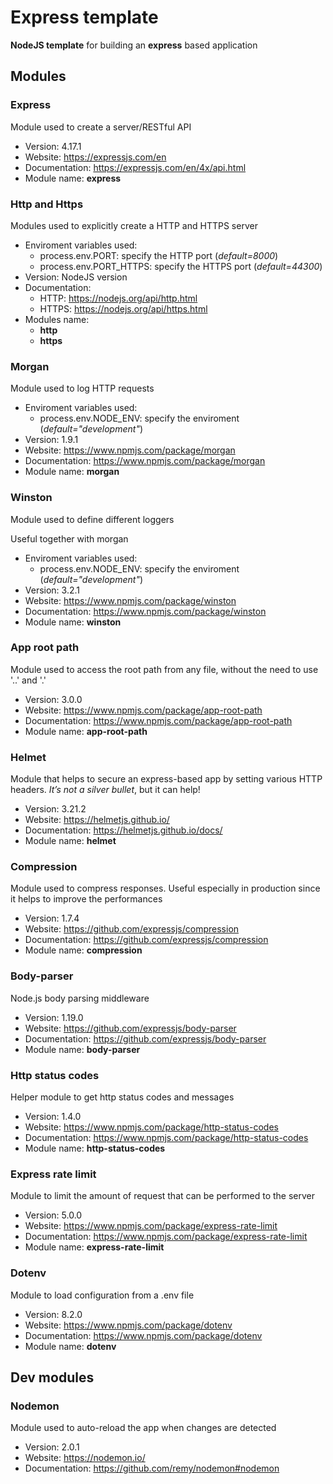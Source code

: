 # Express template

**NodeJS template** for building an **express** based application



## Modules

### Express

Module used to create a server/RESTful API

* Version: 4.17.1
* Website: https://expressjs.com/en
* Documentation: https://expressjs.com/en/4x/api.html
* Module name: **express**



### Http and Https

Modules used to explicitly create a HTTP and HTTPS server

* Enviroment variables used:
  * process.env.PORT: specify the HTTP port (_default=8000_)
  * process.env.PORT_HTTPS: specify the HTTPS port (_default=44300_)
* Version: NodeJS version
* Documentation: 
  * HTTP: https://nodejs.org/api/http.html
  * HTTPS: https://nodejs.org/api/https.html
* Modules name:
  * **http** 
  * **https**



### Morgan

Module used to log HTTP requests

* Enviroment variables used:
  * process.env.NODE_ENV: specify the enviroment (_default="development"_)
* Version: 1.9.1
* Website: https://www.npmjs.com/package/morgan
* Documentation: https://www.npmjs.com/package/morgan
* Module name: **morgan**



### Winston

Module used to define different loggers

Useful together with morgan

* Enviroment variables used:
  * process.env.NODE_ENV: specify the enviroment (_default="development"_)
* Version: 3.2.1
* Website: https://www.npmjs.com/package/winston
* Documentation: https://www.npmjs.com/package/winston
* Module name: **winston**



### App root path

Module used to access the root path from any file, without the need to use '..' and '.'

* Version: 3.0.0
* Website: https://www.npmjs.com/package/app-root-path
* Documentation: https://www.npmjs.com/package/app-root-path
* Module name: **app-root-path**



### Helmet

Module that helps to secure an express-based app by setting various HTTP headers. *It’s not a silver bullet*, but it can help!

* Version: 3.21.2
* Website: https://helmetjs.github.io/
* Documentation: https://helmetjs.github.io/docs/
* Module name: **helmet**



### Compression

Module used to compress responses. Useful especially in production since it helps to improve the performances

* Version: 1.7.4
* Website: https://github.com/expressjs/compression
* Documentation: https://github.com/expressjs/compression
* Module name: **compression**



### Body-parser

Node.js body parsing middleware

* Version: 1.19.0
* Website: https://github.com/expressjs/body-parser
* Documentation: https://github.com/expressjs/body-parser
* Module name: **body-parser**



### Http status codes

Helper module to get http status codes and messages

* Version: 1.4.0
* Website: https://www.npmjs.com/package/http-status-codes
* Documentation: https://www.npmjs.com/package/http-status-codes
* Module name: **http-status-codes**



### Express rate limit

Module to limit the amount of request that can be performed to the server

* Version: 5.0.0
* Website: https://www.npmjs.com/package/express-rate-limit
* Documentation: https://www.npmjs.com/package/express-rate-limit
* Module name: **express-rate-limit**



### Dotenv

Module to load configuration from a .env file

* Version: 8.2.0
* Website: https://www.npmjs.com/package/dotenv
* Documentation: https://www.npmjs.com/package/dotenv
* Module name: **dotenv**



## Dev modules

### Nodemon

Module used to auto-reload the app when changes are detected

* Version: 2.0.1
* Website: https://nodemon.io/
* Documentation: https://github.com/remy/nodemon#nodemon

